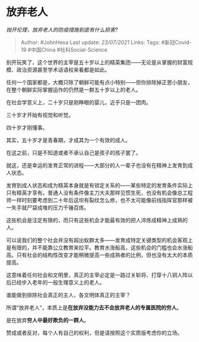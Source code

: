 # 放弃老人
*抛开伦理，放弃老人的防疫措施到底有什么损害?*

> Author: #JohnHexa
Last update: *23/07/2021* 
Links:
Tags: #新冠Covid-19 #中国China #社科Social-Science 

 
别开玩笑了，这个世界的主宰是五十岁以上的精英集团——无论是从掌握的财富规模、政治资源甚至学术话语权来看都是如此。

任何一个国家都是，大概只除了朝鲜可能有点小特别——但你排除掉正恩小朋友，在整个朝鲜实际掌握运作的仍然是一群五十岁以上的老人。

在社会学意义上，二十岁只是刚睁眼的婴儿，近乎只是一团肉。

三十岁才开始有视觉和听觉。

四十岁才刚懂事。

其实，五十岁才是青春期，才成其为一个有效的成人。

在这之前，只是不知道或者不承认自己是孩子的孩子罢了。

就这，还是幸运的发育正常的进程——大部分的人一辈子也没有在精神上发育到成人状态。

发育到成人状态和成为精英本身就是有锁定关系的——某些特定的发育条件实际上只有精英才享有。普通人没有条件像主刀大夫那样见惯生死，也没有机会像总工程师一样时刻要考虑到二十年后这坝有裂纹怎么修，也不太可能像前线指挥官那样被一失手就尸袋成堆的压力千锤百炼。

这些机会是注定有限的，而只有这些机会才能最有效的把人淬炼成精神上成熟的人。

可以说我们的整个社会并没有超出蚁群太多——发育成特定关键类型的机会客观上是有限的，并不能靠公立教育来拉平。教育水涨船高，这些机会的门槛也会水涨船高。只有社会的结构性改变才能稍微提高一些成熟者的比例，但也没有太大的本质提高。

这意味着任何社会和文明里，真正的主宰必定是一路过关斩将、打穿十八铜人阵以后已经步入老年的一般生理意义上的老人。

谁能做到排除社会真正的主人，各文明体真正的主宰？

所谓“放弃老人”，本质上是**在放弃没能力去不会放弃老人的专属医院的穷人**。

是在放弃**穷人中最好欺负的一群人**。

赞成或者反对，每个人有自己的权利，但是请按照这个实质版考虑你的立场。



